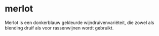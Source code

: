 # merlot
Merlot is een donkerblauw gekleurde wijndruivenvariëteit, die zowel als blending druif als voor rassenwijnen wordt gebruikt.
